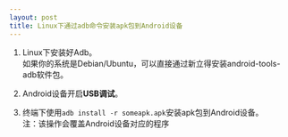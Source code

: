 ```yaml
---
layout: post
title: Linux下通过adb命令安装apk包到Android设备
---
```


1. Linux下安装好Adb。  
如果你的系统是Debian/Ubuntu，可以直接通过新立得安装android-tools-adb软件包。

2. Android设备开启**USB调试**。

3. 终端下使用`adb install -r someapk.apk`安装apk包到Android设备。  
注：该操作会覆盖Android设备对应的程序
